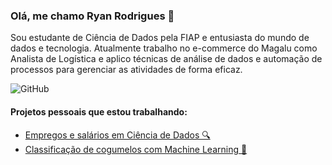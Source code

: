 ### Olá, me chamo Ryan Rodrigues 👋

Sou estudante de Ciência de Dados pela FIAP e entusiasta do mundo de dados e tecnologia. Atualmente trabalho no e-commerce do Magalu como Analista de Logística e aplico técnicas de análise de dados e automação de processos para gerenciar as atividades de forma eficaz.

![GitHub](https://github-readme-stats.vercel.app/api?username=ryanrodr&hide=contribs,prs&theme=dark)

#### Projetos pessoais que estou trabalhando:
- [Empregos e salários em Ciência de Dados 🔍](https://github.com/ryanrodr/eda-jobs-in-data)
- [Classificação de cogumelos com Machine Learning 🍄](https://github.com/ryanrodr/ml-mushrooms)
